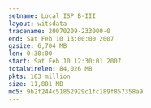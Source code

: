 ```yaml
---
setname: Local ISP B-III
layout: witsdata
tracename: 20070209-233000-0
end: Sat Feb 10 13:00:00 2007
gzsize: 6,704 MB
len: 0:30:00
start: Sat Feb 10 12:30:01 2007
totalwirelen: 84,026 MB
pkts: 163 million
size: 11,801 MB
md5: 9b2f244c51852929c1fc189f857358a9
---
```

